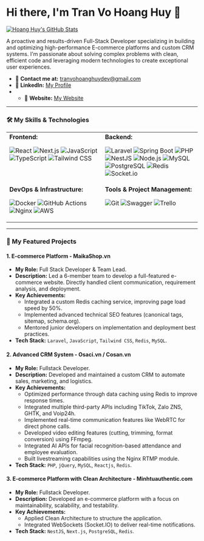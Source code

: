 # Hi there, I'm Tran Vo Hoang Huy 👋

<a href="https://github.com/hoanghuydev">
  <img align="center" src="https://github-readme-stats.vercel.app/api?username=hoanghuydev&show_icons=true&theme=dracula&include_all_commits=true&count_private=true" alt="Hoang Huy's GitHub Stats" />
</a>

<br/>

A proactive and results-driven Full-Stack Developer specializing in building and optimizing high-performance E-commerce platforms and custom CRM systems. I'm passionate about solving complex problems with clean, efficient code and leveraging modern technologies to create exceptional user experiences.

- 📧 **Contact me at:** [tranvohoanghuydev@gmail.com](mailto:tranvohoanghuydev@gmail.com)
- 🔗 **LinkedIn:** [My Profile](https://www.linkedin.com/in/hoanghuydev)
- - 🔗 **Website:** [My Website](https://hoanghuydev.vercel.app)

---

### 🛠️ My Skills & Technologies

<table>
  <tr>
    <td valign="top" width="50%">
      <strong>Frontend:</strong><br>
      <p>
        <img src="https://img.shields.io/badge/React-61DAFB?style=for-the-badge&logo=react&logoColor=black" alt="React">
        <img src="https://img.shields.io/badge/Next.js-000000?style=for-the-badge&logo=next.js&logoColor=white" alt="Next.js">
        <img src="https://img.shields.io/badge/JavaScript-F7DF1E?style=for-the-badge&logo=javascript&logoColor=black" alt="JavaScript">
        <img src="https://img.shields.io/badge/TypeScript-3178C6?style=for-the-badge&logo=typescript&logoColor=white" alt="TypeScript">
        <img src="https://img.shields.io/badge/Tailwind_CSS-38B2AC?style=for-the-badge&logo=tailwind-css&logoColor=white" alt="Tailwind CSS">
      </p>
    </td>
    <td valign="top" width="50%">
      <strong>Backend:</strong><br>
      <p>
        <img src="https://img.shields.io/badge/Laravel-FF2D20?style=for-the-badge&logo=laravel&logoColor=white" alt="Laravel">
        <img src="https://img.shields.io/badge/Spring_Boot-6DB33F?style=for-the-badge&logo=spring-boot&logoColor=white" alt="Spring Boot">
        <img src="https://img.shields.io/badge/PHP-777BB4?style=for-the-badge&logo=php&logoColor=white" alt="PHP">
        <img src="https://img.shields.io/badge/NestJS-E0234E?style=for-the-badge&logo=nestjs&logoColor=white" alt="NestJS">
        <img src="https://img.shields.io/badge/Node.js-339933?style=for-the-badge&logo=nodedotjs&logoColor=white" alt="Node.js">
        <img src="https://img.shields.io/badge/MySQL-4479A1?style=for-the-badge&logo=mysql&logoColor=white" alt="MySQL">
        <img src="https://img.shields.io/badge/PostgreSQL-336791?style=for-the-badge&logo=postgresql&logoColor=white" alt="PostgreSQL">
        <img src="https://img.shields.io/badge/Redis-DC382D?style=for-the-badge&logo=redis&logoColor=white" alt="Redis">
        <img src="https://img.shields.io/badge/Socket.io-010101?style=for-the-badge&logo=socket.io&logoColor=white" alt="Socket.io">
      </p>
    </td>
  </tr>
  <tr>
    <td valign="top" width="50%">
      <strong>DevOps & Infrastructure:</strong><br>
      <p>
        <img src="https://img.shields.io/badge/Docker-2496ED?style=for-the-badge&logo=docker&logoColor=white" alt="Docker">
        <img src="https://img.shields.io/badge/GitHub_Actions-2088FF?style=for-the-badge&logo=github-actions&logoColor=white" alt="GitHub Actions">
        <img src="https://img.shields.io/badge/Nginx-009639?style=for-the-badge&logo=nginx&logoColor=white" alt="Nginx">
        <img src="https://img.shields.io/badge/AWS-232F3E?style=for-the-badge&logo=amazon-aws&logoColor=white" alt="AWS">
      </p>
    </td>
    <td valign="top" width="50%">
      <strong>Tools & Project Management:</strong><br>
      <p>
        <img src="https://img.shields.io/badge/Git-F05032?style=for-the-badge&logo=git&logoColor=white" alt="Git">
        <img src="https://img.shields.io/badge/Swagger-85EA2D?style=for-the-badge&logo=swagger&logoColor=black" alt="Swagger">
        <img src="https://img.shields.io/badge/Trello-0079BF?style=for-the-badge&logo=trello&logoColor=white" alt="Trello">
      </p>
    </td>
  </tr>
</table>

---

### 🚀 My Featured Projects

#### 1. E-commerce Platform - MaikaShop.vn
- **My Role:** Full Stack Developer & Team Lead.
- **Description:** Led a 6-member team to develop a full-featured e-commerce website. Directly handled client communication, requirement analysis, and deployment.
- **Key Achievements:**
  - Integrated a custom Redis caching service, improving page load speed by 50%.
  - Implemented advanced technical SEO features (canonical tags, sitemap, schema.org).
  - Mentored junior developers on implementation and deployment best practices.
- **Tech Stack:** `Laravel`, `JavaScript`, `Tailwind CSS`, `Redis`, `MySQL`.

#### 2. Advanced CRM System - Osaci.vn / Cosan.vn
- **My Role:** Fullstack Developer.
- **Description:** Developed and maintained a custom CRM to automate sales, marketing, and logistics.
- **Key Achievements:**
  - Optimized performance through data caching using Redis to improve response times.
  - Integrated multiple third-party APIs including TikTok, Zalo ZNS, GHTK, and Voip24h.
  - Implemented real-time communication features like WebRTC for direct phone calls.
  - Developed video editing features (cutting, trimming, format conversion) using FFmpeg.
  - Integrated AI APIs for facial recognition-based attendance and employee evaluation.
  - Built livestreaming capabilities using the Nginx RTMP module.
- **Tech Stack:** `PHP`, `jQuery`, `MySQL`, `Reactjs`, `Redis`.

#### 3. E-commerce Platform with Clean Architecture - Minhtuauthentic.com
- **My Role:** Fullstack Developer.
- **Description:** Developed an e-commerce platform with a focus on maintainability, scalability, and testability.
- **Key Achievements:**
  - Applied Clean Architecture to structure the application.
  - Integrated WebSockets (Socket.IO) to deliver real-time notifications.
- **Tech Stack:** `NestJS`, `Next.js`, `PostgreSQL`, `Redis`.
